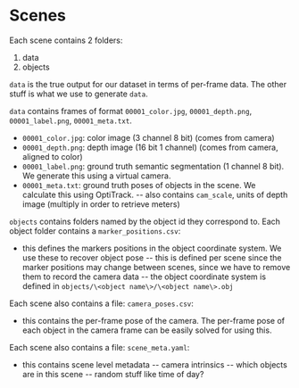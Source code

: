 # Scenes

Each scene contains 2 folders:
1) data
2) objects

`data` is the true output for our dataset in terms of per-frame data. The other stuff is what we use to generate `data`.

`data` contains frames of format `00001_color.jpg`, `00001_depth.png`, `00001_label.png`, `00001_meta.txt`. 
- `00001_color.jpg`: color image (3 channel 8 bit) (comes from camera)
- `00001_depth.png`: depth image (16 bit 1 channel) (comes from camera, aligned to color)
- `00001_label.png`: ground truth semantic segmentation (1 channel 8 bit). We generate this using a virtual camera.
- `00001_meta.txt`: ground truth poses of objects in the scene. We calculate this using OptiTrack.
-- also contains `cam_scale`, units of depth image (multiply in order to retrieve meters)

`objects` contains folders named by the object id they correspond to.
Each object folder contains a `marker_positions.csv`:
- this defines the markers positions in the object coordinate system. We use these to recover object pose
-- this is defined per scene since the marker positions may change between scenes, since we have to remove them to record the camera data
-- the object coordinate system is defined in `objects/\<object name\>/\<object name\>.obj`

Each scene also contains a file:
`camera_poses.csv`:
- this contains the per-frame pose of the camera. The per-frame pose of each object in the camera frame can be easily solved for using this.

Each scene also contains a file:
`scene_meta.yaml`:
- this contains scene level metadata
-- camera intrinsics
-- which objects are in this scene
-- random stuff like time of day?